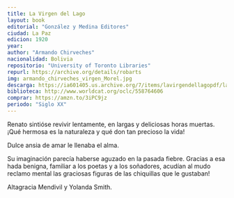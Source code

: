 ```yaml
---
title: La Virgen del Lago
layout: book
editorial: "González y Medina Editores"
ciudad: La Paz
edicion: 1920
year: 
author: "Armando Chirveches"
nacionalidad: Bolivia
repositorio: "University of Toronto Libraries"
repurl: https://archive.org/details/robarts
img: armando_chirveches_virgen_Morel.jpg
descarga: https://ia601405.us.archive.org/7/items/lavirgendellagopdf/lavirgendellagopdf.pdf
biblioteca: http://www.worldcat.org/oclc/558764606
comprar: https://amzn.to/3iPC9jz
periodo: "Siglo XX"
---
```

 

Renato sintióse revivir lentamente, en largas y deliciosas horas muertas. ¡Qué hermosa es la naturaleza y qué don tan precioso la vida! 
		
Dulce ansia de amar le llenaba el alma.
 
Su imaginación parecía haberse aguzado en la pasada fiebre. Gracias a esa hada benigna, familiar a los poetas y a los soñadores, acudían al mudo reclamo mental las graciosas figuras de las chiquillas que le gustaban!

Altagracia Mendivil y Yolanda Smith.
